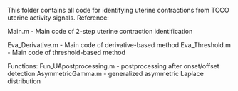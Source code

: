 This folder contains all code for identifying uterine contractions from TOCO uterine activity signals.
Reference:



Main.m              -  Main code of 2-step uterine contraction identification

Eva_Derivative.m   - Main code of derivative-based method
Eva_Threshold.m    - Main code of threshold-based method



Functions:
Fun_UApostprocessing.m - postprocessing after onset/offset detection
AsymmetricGamma.m - generalized asymmetric Laplace distribution

